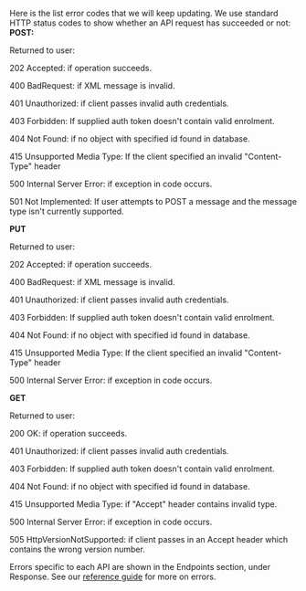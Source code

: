 Here is the list error codes that we will keep updating.
We use standard HTTP status codes to show whether an API request has succeeded or not: 
**POST:**

Returned to user:

202 Accepted: if operation succeeds.

400 BadRequest: if XML message is invalid.

401 Unauthorized: if client passes invalid auth credentials.

403 Forbidden: If supplied auth token doesn't contain valid enrolment.

404 Not Found: if no object with specified id found in database.

415 Unsupported Media Type: If the client specified an invalid "Content-Type" header

500 Internal Server Error: if exception in code occurs.

501 Not Implemented: If user attempts to POST a message and the message type isn't currently supported.

**PUT**

Returned to user:

202 Accepted: if operation succeeds.

400 BadRequest: if XML message is invalid.

401 Unauthorized: if client passes invalid auth credentials.

403 Forbidden: If supplied auth token doesn't contain valid enrolment.

404 Not Found: if no object with specified id found in database.

415 Unsupported Media Type: If the client specified an invalid "Content-Type" header

500 Internal Server Error: if exception in code occurs.

**GET**

Returned to user:

200 OK: if operation succeeds.

401 Unauthorized: if client passes invalid auth credentials.

403 Forbidden: If supplied auth token doesn't contain valid enrolment.

404 Not Found: if no object with specified id found in database.

415 Unsupported Media Type: if "Accept" header contains invalid type.

500 Internal Server Error: if exception in code occurs.

505 HttpVersionNotSupported: if client passes in an Accept header which contains the wrong version number.

Errors specific to each API are shown in the Endpoints section, under Response. 
See our [reference guide](/api-documentation/docs/reference-guide#errors) for more on errors.

